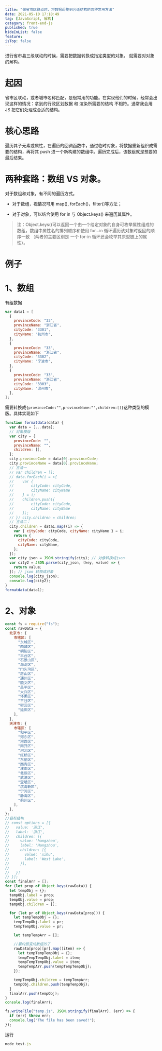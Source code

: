 ```yaml
---
title: "做省市区联动时，将数据调整到合适结构的两种常用方法"
date: 2021-05-10 17:18:49
tag: [JavaScript, 解构]
category: front-end-js
published: true
hideInList: false
feature:
isTop: false
---
```


进行省市县三级联动的时候，需要把数据转换成指定类型的对象。
就需要对对象的解构。

# 起因

省市区联动，或者城市名称匹配，是很常用的功能。在实现他们的时候，经常会出现这样的情况：拿到的行政区划数据 和 渲染所需要的结构 不相符。通常我会用 JS 把它们处理成合适的结构。

# 核心思路

遍历其子元素或属性，在遍历的回调函数中，通过临时对象，将数据重新组织成需要的结构，再将其 push 进一个新构建的数组中。遍历完成后，该数组就是想要的最后结果。

# 两种套路：数组 VS 对象。

对于数组和对象，有不同的遍历方式。

- 对于数组，视情况可用 map(), forEach()，filter()等方法；

- 对于对象，可以结合使用 for in 与 Object.keys() 来遍历其属性。

> 注：Object.keys()可以返回一个由一个给定对象的自身可枚举属性组成的数组，数组中属性名的排列顺序和使用 for…in 循环遍历该对象时返回的顺序一致 （两者的主要区别是 一个 for-in 循环还会枚举其原型链上的属性）。

# 例子

# 1、数组

有组数据

```javascript
var data1 = [
  {
    provinceCode: "33",
    provinceName: "浙江省",
    cityCode: "3301",
    cityName: "杭州市",
  },
  {
    provinceCode: "33",
    provinceName: "浙江省",
    cityCode: "3302",
    cityName: "宁波市",
  },
  {
    provinceCode: "33",
    provinceName: "浙江省",
    cityCode: "3303",
    cityName: "温州市",
  },
];
```

需要转换成`{provinceCode:"",provinceName:"",children:[]}`这种类型的模版。具体实现如下

```javascript
function formatdata(data) {
  var data = [...data];
  // 对象模版
  var city = {
    provinceCode: "",
    provinceName: "",
    children: [],
  };
  city.provinceCode = data[0].provinceCode;
  city.provinceName = data[0].provinceName;
  // 方法一
  // var children = [];
  // data.forEach(i = >{
  // 	var {
  // 		cityCode: cityCode,
  // 		cityName: cityName
  // 	} = i;
  // 	children.push({
  // 		cityCode: cityCode,
  // 		cityName: cityName
  // 	});
  // }) city.children = children;
  // 方法二：
  city.children = data1.map((i) => {
    var { cityCode: cityCode, cityName: cityName } = i;
    return {
      cityCode: cityCode,
      cityName: cityName,
    };
  });
  var city_json = JSON.stringify(city); // 对像转换成json
  var city2 = JSON.parse(city_json, (key, value) => {
    return value;
  }); // json 转换成对象
  console.log(city_json);
  console.log(city2);
}
formatdata(data1);
```

# 2、对象

```javascript
const fs = require("fs");
const rawData = {
  北京市: {
    市辖区: [
      "东城区",
      "西城区",
      "朝阳区",
      "丰台区",
      "石景山区",
      "海淀区",
      "门头沟区",
      "房山区",
      "通州区",
      "顺义区",
      "昌平区",
      "大兴区",
      "怀柔区",
      "平谷区",
      "密云区",
      "延庆区",
    ],
  },
  天津市: {
    市辖区: [
      "和平区",
      "河东区",
      "河西区",
      "南开区",
      "河北区",
      "红桥区",
      "东丽区",
      "西青区",
      "津南区",
      "北辰区",
      "武清区",
      "宝坻区",
      "滨海新区",
      "宁河区",
      "静海区",
      "蓟州区",
    ],
  },
};
//目标结构
// const options = [{
//   value: '浙江',
//   label: '浙江',
//   children: [{
//     value: 'hangzhou',
//     label: 'Hangzhou',
//     children: [{
//       value: 'xihu',
//       label: 'West Lake',
//     }],
//
//   }]
// }];
const finalArr = [];
for (let prop of Object.keys(rawData)) {
  let tempObj = {};
  tempObj.label = prop;
  tempObj.value = prop;
  tempObj.children = [];

  for (let pr of Object.keys(rawData[prop])) {
    let tempTempObj = {};
    tempTempObj.label = pr;
    tempTempObj.value = pr;

    let tempTempArr = [];

    //最内层变成数组的了
    rawData[prop][pr].map((item) => {
      let tempTempTempObj = {};
      tempTempTempObj.label = item;
      tempTempTempObj.value = item;
      tempTempArr.push(tempTempTempObj);
    });

    tempTempObj.children = tempTempArr;
    tempObj.children.push(tempTempObj);
  }
  finalArr.push(tempObj);
}
console.log(finalArr);

fs.writeFile("temp.js", JSON.stringify(finalArr), (err) => {
  if (err) throw err;
  console.log("The file has been saved!");
});
```

运行

```javascript
node test.js
```
